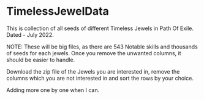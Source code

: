 # TimelessJewelData
This is collection of all seeds of different Timeless Jewels in Path Of Exile. Dated - July 2022.

NOTE: These will be big files, as there are 543 Notable skills and thousands of seeds for each jewels. Once you remove the unwanted columns, it should be easier to handle.

Download the zip file of the Jewels you are interested in, remove the columns which you are not interested in and sort the rows by your choice.

Adding more one by one when I can.
